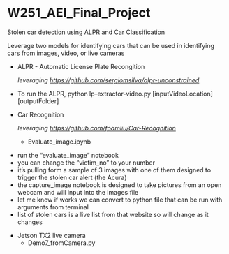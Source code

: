 # W251_AEI_Final_Project
Stolen car detection using ALPR and Car Classification

Leverage two models for identifying cars that can be used in identifying cars from images, video, or live cameras

* ALPR - Automatic License Plate Recongition

  *leveraging https://github.com/sergiomsilva/alpr-unconstrained* 

 - To run the ALPR, python lp-extractor-video.py [inputVideoLocation] [outputFolder]
  
* Car Recognition 

   *leveraging https://github.com/foamliu/Car-Recognition*
   * Evaluate_image.ipynb

- run the “evaluate_image” notebook
- you can change the “victim_no” to your number
- it’s pulling form a sample of 3 images with one of them designed to trigger the stolen car alert (the Acura)
- the capture_image notebook is designed to take pictures from an open webcam and will input into the images file
- let me know if works we can convert to python file that can be run with arguments from terminal
 - list of stolen cars is a live list from that website so will change as it changes

* Jetson TX2 live camera 
  * Demo7_fromCamera.py
